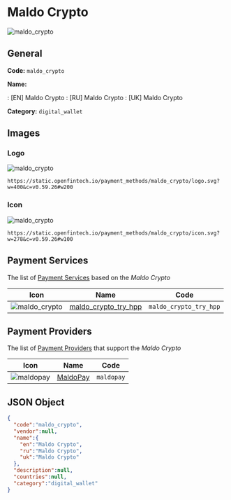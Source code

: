 
# Maldo Crypto 
![maldo_crypto](https://static.openfintech.io/payment_methods/maldo_crypto/logo.svg?w=400&c=v0.59.26#w200)  

## General 
**Code:** `maldo_crypto` 
 
**Name:** 
 
:	[EN] Maldo Crypto 
:	[RU] Maldo Crypto 
:	[UK] Maldo Crypto 
 
**Category:** `digital_wallet` 
 

## Images 

### Logo 
![maldo_crypto](https://static.openfintech.io/payment_methods/maldo_crypto/logo.svg?w=400&c=v0.59.26#w200)  

```
https://static.openfintech.io/payment_methods/maldo_crypto/logo.svg?w=400&c=v0.59.26#w200
```  

### Icon 
![maldo_crypto](https://static.openfintech.io/payment_methods/maldo_crypto/icon.svg?w=278&c=v0.59.26#w100)  

```
https://static.openfintech.io/payment_methods/maldo_crypto/icon.svg?w=278&c=v0.59.26#w100
```  

## Payment Services 
 
The list of [Payment Services](/payment-services/) based on the _Maldo Crypto_ 

|Icon|Name|Code| 
|:---:|:---:|:---:| 
|![maldo_crypto](https://static.openfintech.io/payment_methods/maldo_crypto/icon.svg?w=278&c=v0.59.26#w100) |[maldo_crypto_try_hpp](/payment-services/maldo_crypto_try_hpp/)|`maldo_crypto_try_hpp`| 
 

## Payment Providers 
 
The list of [Payment Providers](/payment-providers/) that support the _Maldo Crypto_ 

|Icon|Name|Code| 
|:---:|:---:|:---:| 
|![maldopay](https://static.openfintech.io/payment_providers/maldopay/icon.png?w=278&c=v0.59.26#w100) |[MaldoPay](/payment-providers/maldopay/)|`maldopay`| 
 

## JSON Object 

```json
{
  "code":"maldo_crypto",
  "vendor":null,
  "name":{
    "en":"Maldo Crypto",
    "ru":"Maldo Crypto",
    "uk":"Maldo Crypto"
  },
  "description":null,
  "countries":null,
  "category":"digital_wallet"
}
```  
